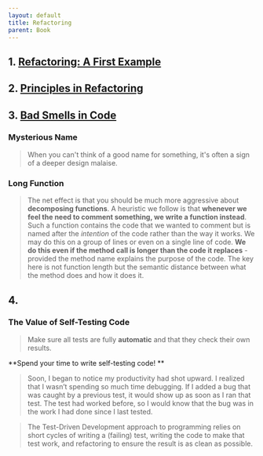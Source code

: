 ```yaml
---
layout: default
title: Refactoring
parent: Book
---
```


## 1.  [Refactoring: A First Example](https://memberservices.informit.com/my_account/webedition/9780135425664/html/opening.html)
## 2. [Principles in Refactoring](https://memberservices.informit.com/my_account/webedition/9780135425664/html/principles.html)
## 3. [Bad Smells in Code](https://memberservices.informit.com/my_account/webedition/9780135425664/html/smells.html)
### Mysterious Name
> When you can't think of a good name for something, it's often a sign of a deeper design malaise.
### Long Function
>The net effect is that you should be much more aggressive about **decomposing functions**. A heuristic we follow is that **whenever we feel the need to comment something, we write a function instead**. Such a function contains the code that we wanted to comment but is named after the _intention_ of the code rather than the way it works. We may do this on a group of lines or even on a single line of code. **We do this even if the method call is longer than the code it replaces** - provided the method name explains the purpose of the code. The key here is not function length but the semantic distance between what the method does and how it does it.
## 4. 
### The Value of Self-Testing Code
> Make sure all tests are fully **automatic** and that they check their own results.

**Spend your time to write self-testing code! **

>Soon, I began to notice my productivity had shot upward. I realized that I wasn’t spending so much time debugging. If I added a bug that was caught by a previous test, it would show up as soon as I ran that test. The test had worked before, so I would know that the bug was in the work I had done since I last tested.

>The Test-Driven Development approach to programming relies on short cycles of writing a (failing) test, writing the code to make that test work, and refactoring to ensure the result is as clean as possible.